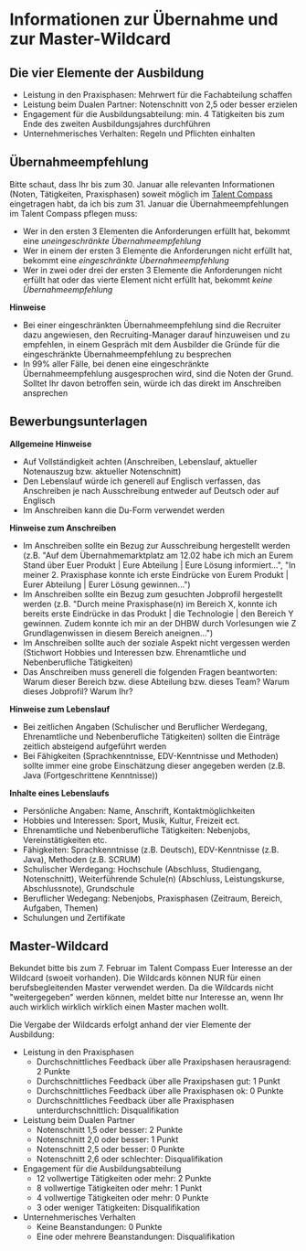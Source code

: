 # Informationen zur Übernahme und zur Master-Wildcard

## Die vier Elemente der Ausbildung
- Leistung in den Praxisphasen: Mehrwert für die Fachabteilung schaffen
- Leistung beim Dualen Partner: Notenschnitt von 2,5 oder besser erzielen
- Engagement für die Ausbildungsabteilung: min. 4 Tätigkeiten bis zum Ende des zweiten Ausbildungsjahres durchführen
- Unternehmerisches Verhalten: Regeln und Pflichten einhalten

## Übernahmeempfehlung
Bitte schaut, dass Ihr bis zum 30. Januar alle relevanten Informationen (Noten, Tätigkeiten, Praxisphasen) soweit möglich im [Talent Compass](https://sapit-hr-prod.launchpad.cfapps.eu10.hana.ondemand.com/site/VT#Shell-home) eingetragen habt, da ich bis zum 31. Januar die 
Übernahmeempfehlungen im Talent Compass pflegen muss:
- Wer in den ersten 3 Elementen die Anforderungen erfüllt hat, bekommt eine _uneingeschränkte Übernahmeempfehlung_
- Wer in einem der ersten 3 Elemente die Anforderungen nicht erfüllt hat, bekommt eine _eingeschränkte Übernahmeempfehlung_
- Wer in zwei oder drei der ersten 3 Elemente die Anforderungen nicht erfüllt hat oder das vierte Element nicht erfüllt hat, bekommt _keine Übernahmeempfehlung_

**Hinweise**
- Bei einer eingeschränkten Übernahmeempfehlung sind die Recruiter dazu angewiesen, den Recruiting-Manager darauf hinzuweisen und zu empfehlen, in einem Gespräch mit dem Ausbilder die Gründe für die eingeschränkte Übernahmeempfehlung zu besprechen
- In 99% aller Fälle, bei denen eine eingeschränkte Übernahmeempfehlung ausgesprochen wird, sind die Noten der Grund. Solltet Ihr davon betroffen sein, würde ich das direkt im Anschreiben ansprechen

## Bewerbungsunterlagen

**Allgemeine Hinweise**
- Auf Vollständigkeit achten (Anschreiben, Lebenslauf, aktueller Notenauszug bzw. aktueller Notenschnitt)
- Den Lebenslauf würde ich generell auf Englisch verfassen, das Anschreiben je nach Ausschreibung entweder auf Deutsch oder auf Englisch
- Im Anschreiben kann die Du-Form verwendet werden

**Hinweise zum Anschreiben**
- Im Anschreiben sollte ein Bezug zur Ausschreibung hergestellt werden (z.B. "Auf dem Übernahmemarktplatz am 12.02 habe ich mich an Eurem Stand über Euer Produkt | Eure Abteilung | Eure Lösung informiert…", "In meiner 2. Praxisphase konnte ich erste Eindrücke von Eurem Produkt | Eurer Abteilung | Eurer Lösung gewinnen…")
- Im Anschreiben sollte ein Bezug zum gesuchten Jobprofil hergestellt werden (z.B. "Durch meine Praxisphase(n) im Bereich X, konnte ich bereits erste Eindrücke in das Produkt | die Technologie | den Bereich Y gewinnen. Zudem konnte ich mir an der DHBW durch Vorlesungen wie Z Grundlagenwissen in diesem Bereich aneignen…")
- Im Anschreiben sollte auch der soziale Aspekt nicht vergessen werden (Stichwort Hobbies und Interessen bzw. Ehrenamtliche und Nebenberufliche Tätigkeiten)
- Das Anschreiben muss generell die folgenden Fragen beantworten: Warum dieser Bereich bzw. diese Abteilung bzw. dieses Team? Warum dieses Jobprofil? Warum Ihr?

**Hinweise zum Lebenslauf**
- Bei zeitlichen Angaben (Schulischer und Beruflicher Werdegang, Ehrenamtliche und Nebenberufliche Tätigkeiten) sollten die Einträge zeitlich absteigend aufgeführt werden
- Bei Fähigkeiten (Sprachkenntnisse, EDV-Kenntnisse und Methoden) sollte immer eine grobe Einschätzung dieser angegeben werden (z.B. Java (Fortgeschrittene Kenntnisse))

**Inhalte eines Lebenslaufs**
- Persönliche Angaben: Name, Anschrift, Kontaktmöglichkeiten
- Hobbies und Interessen: Sport, Musik, Kultur, Freizeit ect.
- Ehrenamtliche und Nebenberufliche Tätigkeiten: Nebenjobs, Vereinstätigkeiten etc.
- Fähigkeiten: Sprachkenntnisse (z.B. Deutsch), EDV-Kenntnisse (z.B. Java), Methoden (z.B. SCRUM)
- Schulischer Werdegang: Hochschule (Abschluss, Studiengang, Notenschnitt), Weiterführende Schule(n) (Abschluss, Leistungskurse, Abschlussnote), Grundschule
- Beruflicher Wedegang: Nebenjobs, Praxisphasen (Zeitraum, Bereich, Aufgaben, Themen)
- Schulungen und Zertifikate

## Master-Wildcard
Bekundet bitte bis zum 7. Februar im Talent Compass Euer Interesse an der Wildcard (swoeit vorhanden). Die Wildcards können NUR für einen berufsbegleitenden Master verwendet werden. Da die Wildcards nicht "weitergegeben" werden können, meldet bitte nur Interesse an, wenn Ihr auch wirklich wirklich wirklich einen Master machen wollt.

Die Vergabe der Wildcards erfolgt anhand der vier Elemente der Ausbildung:
- Leistung in den Praxisphasen
  - Durchschnittliches Feedback über alle Praxipshasen herausragend: 2 Punkte 
  - Durchschnittliches Feedback über alle Praxipshasen gut: 1 Punkt
  - Durchschnittliches Feedback über alle Praxisphasen ok: 0 Punkte
  - Durchschnittliches Feedback über alle Praxisphasen unterdurchschnittlich: Disqualifikation
- Leistung beim Dualen Partner
  - Notenschnitt 1,5 oder besser: 2 Punkte
  - Notenschnitt 2,0 oder besser: 1 Punkt
  - Notenschnitt 2,5 oder besser: 0 Punkte
  - Notenschnitt 2,6 oder schlechter: Disqualifikation
- Engagement für die Ausbildungsabteilung
  - 12 vollwertige Tätigkeiten oder mehr: 2 Punkte
  - 8 vollwertige Tätigkeiten oder mehr: 1 Punkt
  - 4 vollwertige Tätigkeiten oder mehr: 0 Punkte
  - 3 oder weniger Tätigkeiten: Disqualifikation
- Unternehmerisches Verhalten
  - Keine Beanstandungen: 0 Punkte
  - Eine oder mehrere Beanstandungen: Disqualifikation
